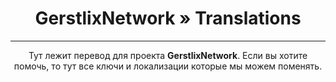 
<div align="center">

 # GerstlixNetwork » Translations

 ***
Тут лежит перевод для проекта **GerstlixNetwork**. Если вы хотите помочь, то тут все ключи и локализации которые мы можем поменять.
</div>

